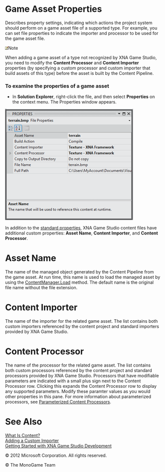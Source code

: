 

# Game Asset Properties

Describes property settings, indicating which actions the project system should perform on a game asset file of a supported type. For example, you can set file properties to indicate the importer and processor to be used for the game asset file.

![](note.gif)Note

When adding a game asset of a type not recognized by XNA Game Studio, you need to modify the **Content Processor** and **Content Importer** properties (by specifying a custom processor and custom importer that build assets of this type) before the asset is built by the Content Pipeline.

### To examine the properties of a game asset

*   In **Solution Explorer**, right-click the file, and then select **Properties** on the context menu. The Properties window appears.
    

![](VS11AssetProperties.png)

In addition to the [standard properties](http://msdn.microsoft.com/en-us/library/0c6xyb66.aspx), XNA Game Studio content files have additional custom properties: **Asset Name**, **Content Importer**, and **Content Processor**.

# Asset Name

The name of the managed object generated by the Content Pipeline from the game asset. At run time, this name is used to load the managed asset by using the [ContentManager.Load](M_Microsoft_Xna_Framework_Content_ContentManager_Load``1.md) method. The default name is the original file name without the file extension.

# Content Importer

The name of the importer for the related game asset. The list contains both custom importers referenced by the content project and standard importers provided by XNA Game Studio.

# Content Processor

The name of the processor for the related game asset. The list contains both custom processors referenced by the content project and standard processors provided by XNA Game Studio. Processors that have modifiable parameters are indicated with a small plus sign next to the Content Processor row. Clicking this expands the Content Processor row to display any supported parameters. Modify these paramter values as you would other properties in this pane. For more information about parameterized processors, see [Parameterized Content Processors](CP_StdParamProcs.md).

# See Also

[What Is Content?](CP_Overview.md)  
[Adding a Custom Importer](CP_AddCustomProcImp.md)  
[Getting Started with XNA Game Studio Development](Getting_Started.md)  

© 2012 Microsoft Corporation. All rights reserved.  

© The MonoGame Team